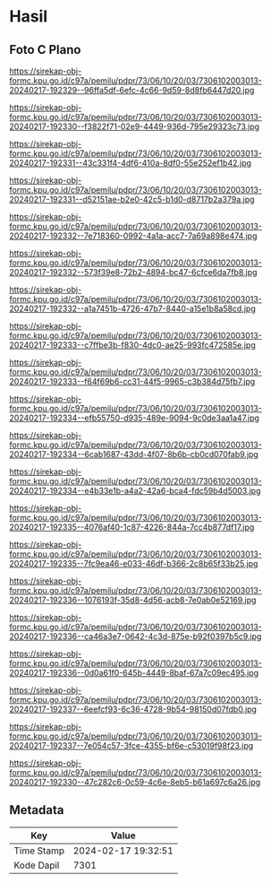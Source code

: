 # Hasil

## Foto C Plano

https://sirekap-obj-formc.kpu.go.id/c97a/pemilu/pdpr/73/06/10/20/03/7306102003013-20240217-192329--96ffa5df-6efc-4c66-9d59-8d8fb6447d20.jpg

https://sirekap-obj-formc.kpu.go.id/c97a/pemilu/pdpr/73/06/10/20/03/7306102003013-20240217-192330--f3822f71-02e9-4449-936d-795e29323c73.jpg

https://sirekap-obj-formc.kpu.go.id/c97a/pemilu/pdpr/73/06/10/20/03/7306102003013-20240217-192331--43c331f4-4df6-410a-8df0-55e252ef1b42.jpg

https://sirekap-obj-formc.kpu.go.id/c97a/pemilu/pdpr/73/06/10/20/03/7306102003013-20240217-192331--d52151ae-b2e0-42c5-b1d0-d8717b2a379a.jpg

https://sirekap-obj-formc.kpu.go.id/c97a/pemilu/pdpr/73/06/10/20/03/7306102003013-20240217-192332--7e718360-0992-4a1a-acc7-7a69a898e474.jpg

https://sirekap-obj-formc.kpu.go.id/c97a/pemilu/pdpr/73/06/10/20/03/7306102003013-20240217-192332--573f39e8-72b2-4894-bc47-6cfce6da7fb8.jpg

https://sirekap-obj-formc.kpu.go.id/c97a/pemilu/pdpr/73/06/10/20/03/7306102003013-20240217-192332--a1a7451b-4726-47b7-8440-a15e1b8a58cd.jpg

https://sirekap-obj-formc.kpu.go.id/c97a/pemilu/pdpr/73/06/10/20/03/7306102003013-20240217-192333--c7ffbe3b-f830-4dc0-ae25-993fc472585e.jpg

https://sirekap-obj-formc.kpu.go.id/c97a/pemilu/pdpr/73/06/10/20/03/7306102003013-20240217-192333--f64f69b6-cc31-44f5-9965-c3b384d75fb7.jpg

https://sirekap-obj-formc.kpu.go.id/c97a/pemilu/pdpr/73/06/10/20/03/7306102003013-20240217-192334--efb55750-d935-489e-9094-9c0de3aa1a47.jpg

https://sirekap-obj-formc.kpu.go.id/c97a/pemilu/pdpr/73/06/10/20/03/7306102003013-20240217-192334--6cab1687-43dd-4f07-8b6b-cb0cd070fab9.jpg

https://sirekap-obj-formc.kpu.go.id/c97a/pemilu/pdpr/73/06/10/20/03/7306102003013-20240217-192334--e4b33e1b-a4a2-42a6-bca4-fdc59b4d5003.jpg

https://sirekap-obj-formc.kpu.go.id/c97a/pemilu/pdpr/73/06/10/20/03/7306102003013-20240217-192335--4076af40-1c87-4226-844a-7cc4b877df17.jpg

https://sirekap-obj-formc.kpu.go.id/c97a/pemilu/pdpr/73/06/10/20/03/7306102003013-20240217-192335--7fc9ea46-e033-46df-b366-2c8b65f33b25.jpg

https://sirekap-obj-formc.kpu.go.id/c97a/pemilu/pdpr/73/06/10/20/03/7306102003013-20240217-192336--1076193f-35d8-4d56-acb8-7e0ab0e52169.jpg

https://sirekap-obj-formc.kpu.go.id/c97a/pemilu/pdpr/73/06/10/20/03/7306102003013-20240217-192336--ca46a3e7-0642-4c3d-875e-b92f0397b5c9.jpg

https://sirekap-obj-formc.kpu.go.id/c97a/pemilu/pdpr/73/06/10/20/03/7306102003013-20240217-192336--0d0a61f0-645b-4449-8baf-67a7c09ec495.jpg

https://sirekap-obj-formc.kpu.go.id/c97a/pemilu/pdpr/73/06/10/20/03/7306102003013-20240217-192337--6eefcf93-6c36-4728-9b54-98150d07fdb0.jpg

https://sirekap-obj-formc.kpu.go.id/c97a/pemilu/pdpr/73/06/10/20/03/7306102003013-20240217-192337--7e054c57-3fce-4355-bf6e-c53019f98f23.jpg

https://sirekap-obj-formc.kpu.go.id/c97a/pemilu/pdpr/73/06/10/20/03/7306102003013-20240217-192330--47c282c6-0c59-4c6e-8eb5-b61a697c6a26.jpg


## Metadata

| Key        | Value               |
| ---------- | ------------------- |
| Time Stamp | 2024-02-17 19:32:51 |
| Kode Dapil | 7301                |



